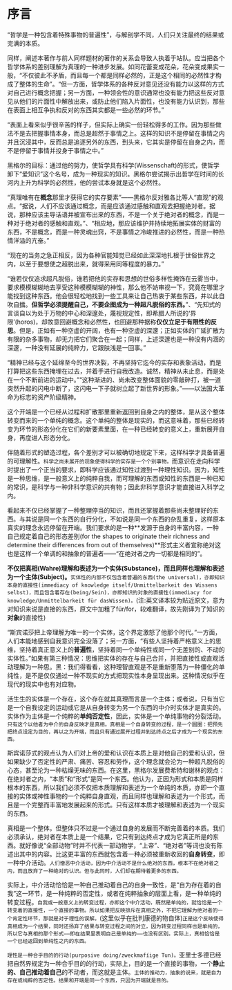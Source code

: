 # 序言

“哲学是一种包含着特殊事物的普遍性”，与解剖学不同，人们只关注最终的结果或完满的本质。

同样，阐述本著作与前人同样题材的著作的关系会导致人执着于站队。应当把各个哲学体系的差别理解为真理的一种进步发展。如同花蕾变成花朵，花朵变成果实一般，“不仅彼此不矛盾，而且每一个都是同样必然的，正是这个相同的必然性才构成了整体的生命”。“但一方面，哲学体系的各种反对意见还没有能力以这样的方式对自己进行概念把握；另一方面，一种领会性的意识通常也没有能力把这些反对意见从他们的片面性中解放出来，或防止他们陷入片面性，也没有能力认识到，那些在表面上相互争执和反对的东西其实都是一些必然的环节。”

“表面上看来似乎很辛苦的样子，但实际上确实一份轻松得多的工作。因为那些做法不是去把握事情本身，而总是超然于事情之上。这样的知识不是停留在事情之内并且沉浸其中，反而总是追逐另外的东西，到头来，它其实是停留在自身之内，而不是停留于事情并投身于事情之中。”

黑格尔的目标：通过他的努力，使哲学具有科学(Wissenschaft)的形式，使哲学卸下“爱知识”这个名号，成为一种现实的知识。黑格尔尝试揭示出哲学在时间的长河内上升为科学的必然性，他的尝试本身就是这个必然性。

“真理唯有在**概念**那里才获得它的实存要素”——黑格尔反对雅各比等人“直观”的观点。“据说，人们不应该通过概念，而是应该通过感触和直观去把握绝对者。据说，那种应该主导话语并被宣布出来的东西，不是一个关于绝对者的概念，而是一种对于绝对者的感触和直观。”、“相应地，那应该维护并持续地拓展实体的财富的东西，不是概念，而是一种灵魂出窍，不是事情之冷峻推进的必然性，而是一种热情洋溢的亢奋。”

“现在的当务之急正相反，因为各种官能知觉已经如此深深地扎根于世俗世界之内，以至于要想使之超脱出来，就得采用同等程度的暴力。”

“谁若仅仅追求超凡脱俗，谁若把他的实存和思想的世俗多样性掩饰在云雾当中，要求模模糊糊地去享受这种模模糊糊的神性，那么他不妨审视一下，究竟在哪里才能找到这种东西。他会很轻松地找到一些工具来让自己热衷于某些东西，并以此自吹自擂。**但哲学必须提醒自己，不要企图成为一种超凡脱俗的东西。**”、“先知式的言谈自以为处于万物的中心和深邃处，蔑视规定性，即希腊人所说的‘界限’(horos)，却故意回避概念和必然性，也回避那种据称**仅仅立足于有限性的反思**。但是，正如有一种空虚的开阔，也有一种空虚的深邃；正如实体的广延扩散为有限的杂多事物，却无力把它们聚合在一起；同样，上述深邃也是一种没有内涵的深邃，一种没有延展的纯粹力，它跟肤浅是一回事。”

“精神已经与这个延绵至今的世界决裂，不再坚持它迄今的实存和表象活动，而是打算把这些东西掩埋在过去，并着手进行自我改造。诚然，精神从未止息，而是处在一个不断前进的运动中。”“这种渐进的、尚未改变整体面貌的零敲碎打，被一道突然升起的闪电中断了，这闪电一下子就树立起了新世界的形象。”——以法国大革命为标志的资产阶级精神。

这个开端是一个已经从过程和扩散那里重新返回到自身之内的整体，是从这个整体转变而来的一个单纯的概念。这个单纯的整体是现实的，而这意味着，那些已经转变为环节的形态分化在它们的新要素里面，在一种已经转变的意义上，重新展开自身，再度进人形态分化。

伴随着形式的塑造过程，各个差别才可以被确切地规定下来，这样科学才具备普遍的可理解性。`科学之尚未展开的现象使得科学的实存是一个个别事物。`而意识在走向科学时提出了一个正当的要求，即科学应该通过知性过渡到一种理性知识。因为，知性是一种思维，是一般意义上的纯粹自我，而可理解的东西或知性的东西是一种已知的常识，是科学与一种非科学意识的共有物；因此非科学意识才能直接进入科学之内。

看起来不仅已经掌握了一种整理停当的知识，而且还掌握着那些尚未整理好的东西。与其说是同一个东西的自行分化，不如说是同一个东西的杂乱重复，这样原本真实的理念永远停留在开端。我们要求的是一种**发源于自身的丰富内容，一种自己规定着自己的形态差别(for the shapes to originate their richness and determine their differences from out of themselves)**形式主义者宣称绝对这也是这样一个单调的和抽象的普遍者——“在绝对者之内一切都是相同的”。

**不仅把真相(Wahre)理解和表述为一个实体(Substance)，而且同样也理解和表述为一个主体(Subject)。**`实体性的内部不仅包含着普遍的东西(the universal)，亦即知识本身的直接性(immediacy of knowledge itself/Unmittelbarkeit des Wissens selbst)，而且包含着存在(being/Sein)，亦即知识的对象的直接性(immediacy for knowledge/Unmittelbarkeit für dasWissen)。`(注:英文译本较为贴近原文，意为对知识来说是直接的东西，原文中加粗了für/for，较难翻译，故先刚译为了知识的**对象**的直接性)

“斯宾诺莎把上帝理解为唯一的一个实体，这个界定激怒了他那个时代。”一方面，人们本能地感到自我意识完全没落了；另一方面，“有些人坚持着严格意义上的思维，坚持着真正意义上的**普遍性**，坚持着同一个单纯性或同一个无差别的、不动的实体性。”如果有第三种情况：思维把实体的存在与自己合并，并把直接性或直观活动理解为一种思。黑：我们得看看，这种理智直观是不是重新堕落为一种僵化的单纯性，是不是仅仅通过一种不现实的方式把现实性本身呈现出来。这种情况似乎在现代的现实中也有对应物。

活生生的实体是一个存在，这个存在就其真理而言是一个主体；或者说，只有当它是一个自我设定的运动或它是从自身转变为另一个东西的中介时实体才是真实的。实体作为主体是一个纯粹的**单纯否定性**，因此，实体是一个单纯事物的分裂活动。`只有这个以他者为中介的自身反映才是真相。真相是一个自身转变的过程，是一个圆圈：把预先把终点设定为目的，再以之为开端，而且只有通过展开过程并到达终点之后才成为一个现实的东西。`

斯宾诺莎式的观点认为人们对上帝的爱和认识在本质上是对他自己的爱和认识，但如果缺少了否定性的严肃、痛苦、容忍和劳作，这个理念就会沦为一种超凡脱俗的心态，甚至沦为一种枯燥无味的东西。在这里，黑格尔发展费希特和谢林的观点：在绝对者之内，“本质”和“形式”是同一个东西。他认为，正因为形式和本质是同样根本的东西，所以我们必须不仅把本质理解和表述为一个单纯的本质，亦即一个直接的实体或神性事物的一个纯粹自身直观，而且同样也理解和表述为一个形式，而且是一个完整而丰富地发展起来的形式。只有这样本质才被理解和表述为一个现实的东西。

真相是一个整体。但整体只不过是一个通过自身的发展而不断完善着的本质。我们必须承认，绝对者在本质上是一个结果，它只有到达终点才成为它真正所是的东西。就好像说“全部动物”时并不代表一部动物学，“上帝”、“绝对者”等词也没有陈述出其中的内容。比这更丰富的东西就包含着一种必须被重新收回的**自身转变**，即一种中介活动。`人们憎恶中介活动，因为中介活动不是什么绝对的东西，根本不在绝对者之内，而且放弃了一种绝对的认识。但与此同时，人们却在期待着更多的东西。`

实际上，中介活动恰恰是一种自己推动着自己的自身一致性，是“自为存在着的自我”这一环节，是一种纯粹的否定性，或者在纯粹抽象的层面上看，是一种单纯的转变过程。`自我或一般意义上的转变过程，亦即这个中介活动，既然是单纯的，就恰恰是一个转变着的直接性，一个直接的事物。所以如果把反映排斥在真相之外，不把它理解为绝对者的一个肯定性环节，那就是对于理性的误解。`(这里似乎在批判康德的物自体)`正是这个反映使得真相成为一个结果，同时还扬弃了结果与转变过程之间的对立，因为转变过程同样也是单纯的，所以它与真相的那个形式——即在结果里表明自己是单纯的——也没有区别。实际上，真相恰恰是一个已经返回到单纯性之内的东西。`

`理性是一种合乎目的的行动(purposive doing/zweckmafíige Tun)。`亚里士多德已经把自然界规定为一种合乎目的的行动，实际上，目的是一个直接的事物，一个**静止的、自己推动着自己**的不动者，而这就是主体。`主体的推动力，抽象的说来，就是自为存在或纯粹的否定性。结果和开端是同一个东西，只因为开端就是目的。`
